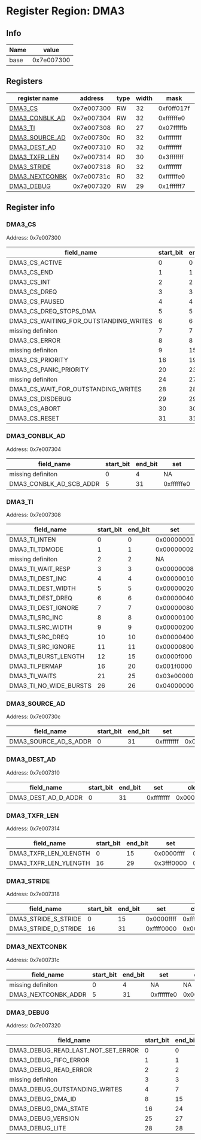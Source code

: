 # Register Region: DMA3


## Info
| Name | value |
| --- | --- |
| base | 0x7e007300 |

## Registers

| register name | address | type | width | mask | reset |
| --- | --- | --- | --- | --- | --- |
| [DMA3_CS](#dma3_cs) | 0x7e007300 | RW | 32 | 0xf0ff017f | 0000000000 |
| [DMA3_CONBLK_AD](#dma3_conblk_ad) | 0x7e007304 | RW | 32 | 0xffffffe0 | 0000000000 |
| [DMA3_TI](#dma3_ti) | 0x7e007308 | RO | 27 | 0x07fffffb |  |
| [DMA3_SOURCE_AD](#dma3_source_ad) | 0x7e00730c | RO | 32 | 0xffffffff |  |
| [DMA3_DEST_AD](#dma3_dest_ad) | 0x7e007310 | RO | 32 | 0xffffffff |  |
| [DMA3_TXFR_LEN](#dma3_txfr_len) | 0x7e007314 | RO | 30 | 0x3fffffff |  |
| [DMA3_STRIDE](#dma3_stride) | 0x7e007318 | RO | 32 | 0xffffffff |  |
| [DMA3_NEXTCONBK](#dma3_nextconbk) | 0x7e00731c | RO | 32 | 0xffffffe0 |  |
| [DMA3_DEBUG](#dma3_debug) | 0x7e007320 | RW | 29 | 0x1ffffff7 | 0000000000 |

## Register info


### DMA3_CS
 Address: 0x7e007300

| field_name | start_bit | end_bit | set | clear | reset |
| --- | --- | --- | --- | --- | --- |
| DMA3_CS_ACTIVE | 0 | 0 | 0x00000001 | 0xfffffffe | 0x0 |
| DMA3_CS_END | 1 | 1 | 0x00000002 | 0xfffffffd | 0x0 |
| DMA3_CS_INT | 2 | 2 | 0x00000004 | 0xfffffffb | 0x0 |
| DMA3_CS_DREQ | 3 | 3 | 0x00000008 | 0xfffffff7 | 0x0 |
| DMA3_CS_PAUSED | 4 | 4 | 0x00000010 | 0xffffffef | 0x0 |
| DMA3_CS_DREQ_STOPS_DMA | 5 | 5 | 0x00000020 | 0xffffffdf | 0x0 |
| DMA3_CS_WAITING_FOR_OUTSTANDING_WRITES | 6 | 6 | 0x00000040 | 0xffffffbf | 0x0 |
| missing definiton | 7 | 7 | NA | NA | NA |
| DMA3_CS_ERROR | 8 | 8 | 0x00000100 | 0xfffffeff | 0x0 |
| missing definiton | 9 | 15 | NA | NA | NA |
| DMA3_CS_PRIORITY | 16 | 19 | 0x000f0000 | 0xfff0ffff | 0x0 |
| DMA3_CS_PANIC_PRIORITY | 20 | 23 | 0x00f00000 | 0xff0fffff | 0x0 |
| missing definiton | 24 | 27 | NA | NA | NA |
| DMA3_CS_WAIT_FOR_OUTSTANDING_WRITES | 28 | 28 | 0x10000000 | 0xefffffff | 0x0 |
| DMA3_CS_DISDEBUG | 29 | 29 | 0x20000000 | 0xdfffffff | 0x0 |
| DMA3_CS_ABORT | 30 | 30 | 0x40000000 | 0xbfffffff | 0x0 |
| DMA3_CS_RESET | 31 | 31 | 0x80000000 | 0x7fffffff | 0x0 |

### DMA3_CONBLK_AD
 Address: 0x7e007304

| field_name | start_bit | end_bit | set | clear | reset |
| --- | --- | --- | --- | --- | --- |
| missing definiton | 0 | 4 | NA | NA | NA |
| DMA3_CONBLK_AD_SCB_ADDR | 5 | 31 | 0xffffffe0 | 0x0000001f | 0x0 |

### DMA3_TI
 Address: 0x7e007308

| field_name | start_bit | end_bit | set | clear | reset |
| --- | --- | --- | --- | --- | --- |
| DMA3_TI_INTEN | 0 | 0 | 0x00000001 | 0xfffffffe |  |
| DMA3_TI_TDMODE | 1 | 1 | 0x00000002 | 0xfffffffd |  |
| missing definiton | 2 | 2 | NA | NA | NA |
| DMA3_TI_WAIT_RESP | 3 | 3 | 0x00000008 | 0xfffffff7 |  |
| DMA3_TI_DEST_INC | 4 | 4 | 0x00000010 | 0xffffffef |  |
| DMA3_TI_DEST_WIDTH | 5 | 5 | 0x00000020 | 0xffffffdf |  |
| DMA3_TI_DEST_DREQ | 6 | 6 | 0x00000040 | 0xffffffbf |  |
| DMA3_TI_DEST_IGNORE | 7 | 7 | 0x00000080 | 0xffffff7f |  |
| DMA3_TI_SRC_INC | 8 | 8 | 0x00000100 | 0xfffffeff |  |
| DMA3_TI_SRC_WIDTH | 9 | 9 | 0x00000200 | 0xfffffdff |  |
| DMA3_TI_SRC_DREQ | 10 | 10 | 0x00000400 | 0xfffffbff |  |
| DMA3_TI_SRC_IGNORE | 11 | 11 | 0x00000800 | 0xfffff7ff |  |
| DMA3_TI_BURST_LENGTH | 12 | 15 | 0x0000f000 | 0xffff0fff |  |
| DMA3_TI_PERMAP | 16 | 20 | 0x001f0000 | 0xffe0ffff |  |
| DMA3_TI_WAITS | 21 | 25 | 0x03e00000 | 0xfc1fffff |  |
| DMA3_TI_NO_WIDE_BURSTS | 26 | 26 | 0x04000000 | 0xfbffffff |  |

### DMA3_SOURCE_AD
 Address: 0x7e00730c

| field_name | start_bit | end_bit | set | clear | reset |
| --- | --- | --- | --- | --- | --- |
| DMA3_SOURCE_AD_S_ADDR | 0 | 31 | 0xffffffff | 0x00000000 |  |

### DMA3_DEST_AD
 Address: 0x7e007310

| field_name | start_bit | end_bit | set | clear | reset |
| --- | --- | --- | --- | --- | --- |
| DMA3_DEST_AD_D_ADDR | 0 | 31 | 0xffffffff | 0x00000000 |  |

### DMA3_TXFR_LEN
 Address: 0x7e007314

| field_name | start_bit | end_bit | set | clear | reset |
| --- | --- | --- | --- | --- | --- |
| DMA3_TXFR_LEN_XLENGTH | 0 | 15 | 0x0000ffff | 0xffff0000 |  |
| DMA3_TXFR_LEN_YLENGTH | 16 | 29 | 0x3fff0000 | 0xc000ffff |  |

### DMA3_STRIDE
 Address: 0x7e007318

| field_name | start_bit | end_bit | set | clear | reset |
| --- | --- | --- | --- | --- | --- |
| DMA3_STRIDE_S_STRIDE | 0 | 15 | 0x0000ffff | 0xffff0000 |  |
| DMA3_STRIDE_D_STRIDE | 16 | 31 | 0xffff0000 | 0x0000ffff |  |

### DMA3_NEXTCONBK
 Address: 0x7e00731c

| field_name | start_bit | end_bit | set | clear | reset |
| --- | --- | --- | --- | --- | --- |
| missing definiton | 0 | 4 | NA | NA | NA |
| DMA3_NEXTCONBK_ADDR | 5 | 31 | 0xffffffe0 | 0x0000001f |  |

### DMA3_DEBUG
 Address: 0x7e007320

| field_name | start_bit | end_bit | set | clear | reset |
| --- | --- | --- | --- | --- | --- |
| DMA3_DEBUG_READ_LAST_NOT_SET_ERROR | 0 | 0 | 0x00000001 | 0xfffffffe | 0x0 |
| DMA3_DEBUG_FIFO_ERROR | 1 | 1 | 0x00000002 | 0xfffffffd | 0x0 |
| DMA3_DEBUG_READ_ERROR | 2 | 2 | 0x00000004 | 0xfffffffb | 0x0 |
| missing definiton | 3 | 3 | NA | NA | NA |
| DMA3_DEBUG_OUTSTANDING_WRITES | 4 | 7 | 0x000000f0 | 0xffffff0f | 0x0 |
| DMA3_DEBUG_DMA_ID | 8 | 15 | 0x0000ff00 | 0xffff00ff | 0x0 |
| DMA3_DEBUG_DMA_STATE | 16 | 24 | 0x01ff0000 | 0xfe00ffff | 0x0 |
| DMA3_DEBUG_VERSION | 25 | 27 | 0x0e000000 | 0xf1ffffff | 0x0 |
| DMA3_DEBUG_LITE | 28 | 28 | 0x10000000 | 0xefffffff | 0x0 |
